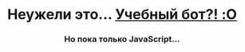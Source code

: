 <h1 align="center">Неужели это...     <a href="https://daniilshat.ru/" target="_blank">Учебный бот?! :O</a></h1>
<h3 align="center">Но пока только JavaScript...</h3>